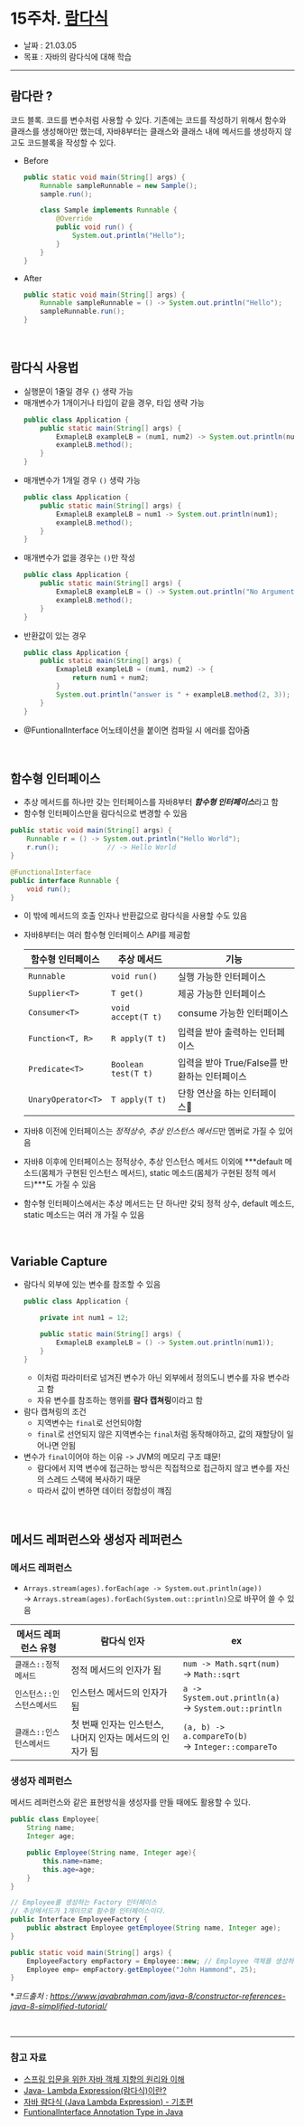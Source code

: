 # 15주차. [람다식](https://github.com/whiteship/live-study/issues/15)
- 날짜 : 21.03.05
- 목표 : 자바의 람다식에 대해 학습

<hr>

## 람다란 ?
코드 블록. 코드를 변수처럼 사용할 수 있다. 기존에는 코드를 작성하기 위해서 함수와 클래스를 생성해야만 했는데, 자바8부터는 클래스와 클래스 내에 메서드를 생성하지 않고도 코드블록을 작성할 수 있다.
- Before
    ```java
    public static void main(String[] args) {
        Runnable sampleRunnable = new Sample();
        sample.run();

        class Sample implements Runnable {
            @Override
            public void run() {
                System.out.println("Hello");
            }
        }
    }
    ```
- After
    ```java
    public static void main(String[] args) {
        Runnable sampleRunnable = () -> System.out.println("Hello");
        sampleRunnable.run();
    }
    ```

<br>

## 람다식 사용법
- 실행문이 1줄일 경우 `{}` 생략 가능
- 매개변수가 1개이거나 타입이 같을 경우, 타입 생략 가능
    ```java
    public class Application {
        public static main(String[] args) {
            ExmapleLB exampleLB = (num1, num2) -> System.out.println(num1 + "&" +  num2);
            exampleLB.method();
        }
    }
    ```
- 매개변수가 1개일 경우 `()` 생략 가능
    ```java
    public class Application {
        public static main(String[] args) {
            ExmapleLB exampleLB = num1 -> System.out.println(num1);
            exampleLB.method();
        }
    }
    ```
- 매개변수가 없을 경우는 `()`만 작성
    ```java
    public class Application {
        public static main(String[] args) {
            ExmapleLB exampleLB = () -> System.out.println("No Arguments");
            exampleLB.method();
        }
    }
    ```
- 반환값이 있는 경우
    ```java
    public class Application {
        public static main(String[] args) {
            ExmapleLB exampleLB = (num1, num2) -> {
                return num1 + num2;
            }
            System.out.println("answer is " + exampleLB.method(2, 3));
        }
    }
    ```
- @FuntionalInterface 어노테이션을 붙이면 컴파일 시 에러를 잡아줌 

<br>

## 함수형 인터페이스
- 추상 메서드를 하나만 갖는 인터페이스를 자바8부터 ***함수형 인터페이스***라고 함
- 함수형 인터페이스만을 람다식으로 변경할 수 있음
```java
public static void main(String[] args) {
    Runnable r = () -> System.out.println("Hello World");
    r.run();            // -> Hello World
}

@FunctionalInterface
public interface Runnable {
    void run();
}
```
- 이 밖에 메서드의 호출 인자나 반환값으로 람다식을 사용할 수도 있음
- 자바8부터는 여러 함수형 인터페이스 API를 제공함 

    |함수형 인터페이스|추상 메서드|기능|
    |---|---|---|
    `Runnable`|`void run()`|실행 가능한 인터페이스
    `Supplier<T>`|`T get()`|제공 가능한 인터페이스
    `Consumer<T>`|`void accept(T t)`|consume 가능한 인터페이스
    `Function<T, R>`|`R apply(T t)`|입력을 받아 출력하는 인터페이스
    `Predicate<T>`|`Boolean test(T t)`|입력을 받아 True/False를 반환하는 인터페이스
    `UnaryOperator<T>`|`T apply(T t)`|단항 연산을 하는 인터페이스

- 자바8 이전에 인터페이스는 *정적상수, 추상 인스턴스 메서드*만 멤버로 가질 수 있어음
- 자바8 이후에 인터페이스는 정적상수, 추상 인스턴스 메서드 이외에 ***default 메소드(몸체가 구현된 인스턴스 메서드), static 메소드(몸체가 구현된 정적 메서드)***도 가질 수 있음
- 함수형 인터페이스에서는 추상 메서드는 단 하나만 갖되 정적 상수, default 메소드, static 메소드는 여러 개 가질 수 있음

<br>

## Variable Capture
- 람다식 외부에 있는 변수를 참조할 수 있음 
    ```java
    public class Application {

        private int num1 = 12;

        public static main(String[] args) {
            ExmapleLB exampleLB = () -> System.out.println(num1));
        }
    }
    ```
    - 이처럼 파라미터로 넘겨진 변수가 아닌 외부에서 정의도니 변수를 자유 변수라고 함
    - 자유 변수를 참조하는 행위를 **람다 캡쳐링**이라고 함 
- 람다 캡쳐링의 조건
    - 지역변수는 `final`로 선언되야함
    - `final`로 선언되지 않은 지역변수는 `final`처럼 동작해야하고, 값의 재할당이 일어나면 안됨 
- 변수가 `final`이어야 하는 이유 -> JVM의 메모리 구조 떄문!
    - 람다에서 지역 변수에 접근하는 방식은 직접적으로 접근하지 않고 변수를 자신의 스레드 스택에 복사하기 때문
    - 따라서 값이 변하면 데이터 정합성이 꺠짐 

<br>

## 메서드 레퍼런스와 생성자 레퍼런스
### 메서드 레퍼런스
- `Arrays.stream(ages).forEach(age -> System.out.println(age))` <br> 
-> `Arrays.stream(ages).forEach(System.out::println)`으로 바꾸어 쓸 수 있음 

|메서드 레퍼런스 유형|람다식 인자|ex|
|---|---|---|
`클래스::정적메서드`|정적 메서드의 인자가 됨|`num -> Math.sqrt(num)`<br>-> `Math::sqrt`
`인스턴스::인스턴스메서드`|인스턴스 메서드의 인자가 됨|`a -> System.out.println(a)`<br>-> `System.out::println`
`클래스::인스턴스메서드`|첫 번째 인자는 인스턴스, 나머지 인자는 메서드의 인자가 됨|`(a, b) -> a.compareTo(b)`<br>-> `Integer::compareTo`

### 생성자 레퍼런스
메서드 레퍼런스와 같은 표현방식을 생성자를 만들 때에도 활용할 수 있다.
```java
public class Employee{
    String name;
    Integer age;

    public Employee(String name, Integer age){
        this.name=name;
        this.age=age;
    }
}

// Employee를 생성하는 Factory 인터페이스
// 추상메서드가 1개이므로 함수형 인터페이스이다.
public Interface EmployeeFactory {
    public abstract Employee getEmployee(String name, Integer age);
}

public static void main(String[] args) {
    EmployeeFactory empFactory = Employee::new; // Employee 객체를 생성하는 EmployeeFactory를 생성자레퍼런스 형태로 생성.
    Employee emp= empFactory.getEmployee("John Hammond", 25);
}
```
**코드출처 : https://www.javabrahman.com/java-8/constructor-references-java-8-simplified-tutorial/*

<br>
<hr>

### 참고 자료 
- [스프링 입문을 위한 자바 객체 지향의 원리와 이해](https://wikibook.co.kr/java-oop-for-spring/)
- [Java- Lambda Expression(람다식)이란?](https://galid1.tistory.com/509)
- [자바 람다식 (Java Lambda Expression) - 기초편](https://m.blog.naver.com/2feelus/220695347170)
- [FuntionalInterface Annotation Type in Java](https://stackoverflow.com/questions/29954781/funtionalinterface-annotation-type-in-java)